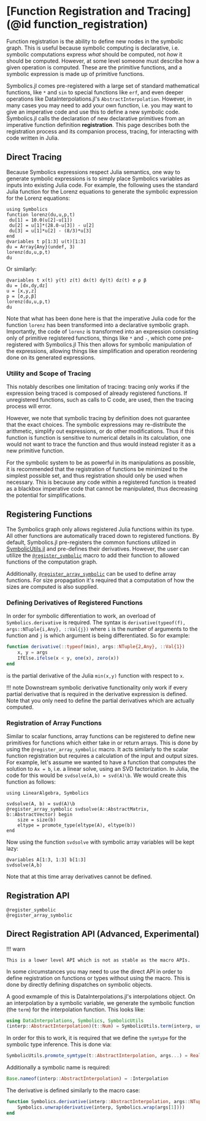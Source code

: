 # [Function Registration and Tracing](@id function_registration)

Function registration is the ability to define new nodes in the symbolic
graph. This is useful because symbolic computing is declarative, i.e.
symbolic computations express *what* should be computed, not *how* it
should be computed. However, at some level someone must describe
how a given operation is computed. These are the primitive functions,
and a symbolic expression is made up of primitive functions.

Symbolics.jl comes pre-registered with a large set of standard mathematical
functions, like `*` and `sin` to special functions like `erf`, and even
deeper operations like DataInterpolations.jl's `AbstractInterpolation`.
However, in many cases you may need to add your own function, i.e. you
may want to give an imperative code and use this to define a new symbolic
code. Symbolics.jl calls the declaration of new declarative primitives
from an imperative function definition **registration**. This page
describes both the registration process and its companion process,
tracing, for interacting with code written in Julia.

## Direct Tracing

Because Symbolics expressions respect Julia semantics, one way
to generate symbolic expressions is to simply place Symbolics
variables as inputs into existing Julia code. For example, the following
uses the standard Julia function for the Lorenz equations to generate
the symbolic expression for the Lorenz equations:

```@example registration
using Symbolics
function lorenz(du,u,p,t)
 du[1] = 10.0(u[2]-u[1])
 du[2] = u[1]*(28.0-u[3]) - u[2]
 du[3] = u[1]*u[2] - (8/3)*u[3]
end
@variables t p[1:3] u(t)[1:3]
du = Array{Any}(undef, 3)
lorenz(du,u,p,t)
du
```
Or similarly:

```@example registration
@variables t x(t) y(t) z(t) dx(t) dy(t) dz(t) σ ρ β
du = [dx,dy,dz]
u = [x,y,z]
p = [σ,ρ,β]
lorenz(du,u,p,t)
du
```

Note that what has been done here is that the imperative Julia code
for the function `lorenz` has been transformed into a declarative
symbolic graph. Importantly, the code of `lorenz` is transformed
into an expression consisting only of primitive registered functions,
things like `*` and `-`, which come pre-registered with Symbolics.jl
This then allows for symbolic manipulation of the expressions, 
allowing things like simplification and operation
reordering done on its generated expressions. 

### Utility and Scope of Tracing

This notably describes one limitation of tracing: tracing only 
works if the expression being traced is composed of already 
registered functions. If unregistered functions, such as calls
to C code, are used, then the tracing process will error.

However, we note that symbolic tracing by definition does not 
guarantee that the exact choices. The symbolic expressions
may re-distribute the arithmetic, simplify out expressions, or
do other modifications. Thus if this function is function is
sensitive to numerical details in its calculation, one would not
want to trace the function and thus would instead register it
as a new primitive function.

For the symbolic system to be as powerful in its manipulations
as possible, it is recommended that the registration of functions
be minimized to the simplest possible set, and thus registration
should only be used when necessary. This is because any code within
a registered function is treated as a blackbox imperative code that
cannot be manipulated, thus decreasing the potential for simplifications.

## Registering Functions

The Symbolics graph only allows registered Julia functions within its type.
All other functions are automatically traced down to registered
functions. By default, Symbolics.jl pre-registers the common functions
utilized in [SymbolicUtils.jl](https://github.com/JuliaSymbolics/SymbolicUtils.jl)
and pre-defines their derivatives. However, the user can utilize the
[`@register_symbolic`](@ref) macro to add their function to allowed functions
of the computation graph.

Additionally, [`@register_array_symbolic`](@ref) can be used to define array functions.
For size propagation it's required that a computation of how the sizes are computed is
also supplied.

### Defining Derivatives of Registered Functions

In order for symbolic differentiation to work, an overload of `Symbolics.derivative` is
required. The syntax is `derivative(typeof(f), args::NTuple{i,Any}, ::Val{j})` where
`i` is the number of arguments to the function and `j` is which argument is being
differentiated. So for example:

```julia
function derivative(::typeof(min), args::NTuple{2,Any}, ::Val{1})
    x, y = args
    IfElse.ifelse(x < y, one(x), zero(x))
end
```

is the partial derivative of the Julia `min(x,y)` function with respect to `x`.

!!! note
    Downstream symbolic derivative functionality only work if every partial derivative that
    is required in the derivative expression is defined. Note that you only need to define
    the partial derivatives which are actually computed.

### Registration of Array Functions

Similar to scalar functions, array functions can be registered to define new primitives for
functions which either take in or return arrays. This is done by using the `@register_array_symbolic`
macro. It acts similarly to the scalar function registration but requires a calculation of the
input and output sizes. For example, let's assume we wanted to have a function that computes the
solution to `Ax = b`, i.e. a linear solve, using an SVD factorization. In Julia, the code for this
would be `svdsolve(A,b) = svd(A)\b`. We would create this function as follows:

```@example array_registration
using LinearAlgebra, Symbolics

svdsolve(A, b) = svd(A)\b
@register_array_symbolic svdsolve(A::AbstractMatrix, b::AbstractVector) begin
    size = size(b)
    eltype = promote_type(eltype(A), eltype(b))
end
```

Now using the function `svdsolve` with symbolic array variables will be kept lazy:

```@example array_registration
@variables A[1:3, 1:3] b[1:3]
svdsolve(A,b)
```

Note that at this time array derivatives cannot be defined.

## Registration API

```@docs
@register_symbolic
@register_array_symbolic
```

## Direct Registration API (Advanced, Experimental)

!!! warn

    This is a lower level API which is not as stable as the macro APIs.

In some circumstances you may need to use the direct API in order to define
registration on functions or types without using the macro. This is done
by directly defining dispatches on symbolic objects.

A good exmample of this is DataInterpolations.jl's interpolations object.
On an interpolation by a symbolic variable, we generate the symbolic
function (the `term`) for the interpolation function. This looks like:

```julia
using DataInterpolations, Symbolics, SymbolicUtils
(interp::AbstractInterpolation)(t::Num) = SymbolicUtils.term(interp, unwrap(t))
```

In order for this to work, it is required that we define the `symtype` for the
symbolic type inference. This is done via:

```julia
SymbolicUtils.promote_symtype(t::AbstractInterpolation, args...) = Real
```

Additionally a symbolic name is required:

```julia
Base.nameof(interp::AbstractInterpolation) = :Interpolation
```

The derivative is defined similarly to the macro case:

```julia
function Symbolics.derivative(interp::AbstractInterpolation, args::NTuple{1, Any}, ::Val{1})
    Symbolics.unwrap(derivative(interp, Symbolics.wrap(args[1])))
end
```
